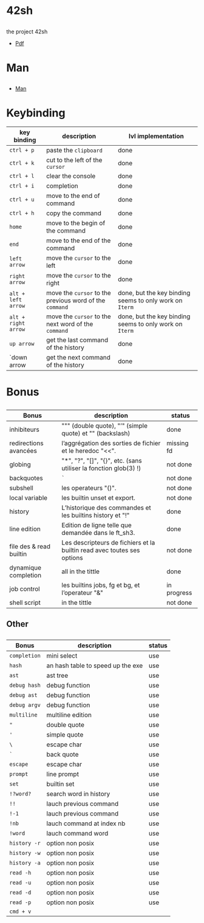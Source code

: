 # 42sh
##
the project 42sh
- [Pdf](https://cdn.intra.42.fr/pdf/pdf/183/42sh.fr.pdf)

# Man
##
- [Man](https://github.com/adibk/42sh_team_2018/blob/master/Man2.md)

# Keybinding

| key binding | description | lvl implementation |
| --- | --- | --- |
| `ctrl + p` | paste the `clipboard` | done |
| `ctrl + k` | cut to the left of the `cursor` | done |
| `ctrl + l` | clear the console | done |
| `ctrl + i` | completion | done |
| `ctrl + u` | move to the end of command | done |
| `ctrl + h` | copy the command | done |
| `home` | move to the begin of the command | done |
| `end` | move to the end of the command | done |
| `left arrow` | move the `cursor` to the left | done |
| `right arrow` | move the `cursor` to the right | done |
| `alt + left arrow` | move the `cursor` to the previous word of the `command` | done, but the key binding seems to only work on `Iterm` |
| `alt + right arrow` | move the `cursor` to the next word of the `command` | done, but the key binding seems to only work on `Iterm` |
| `up arrow` | get the last command of the history | done |
| `down arrow | get the next command of the history | done |

# Bonus
##
| Bonus | description | status |
| --- | --- | --- |
| inhibiteurs | """ (double quote), "’" (simple quote) et "\" (backslash) | done |
| redirections avancées | l’aggrégation des sorties de fichier et le heredoc "<<". | missing fd |
| globing | "*", "?", "[]", "{}", etc. (sans utiliser la fonction glob(3) !) | not done |
| backquotes | `` ` `` | not done |
| subshell |  les operateurs "()". | not done |
| local variable | les builtin unset et export. | not done |
| history | L’historique des commandes et les builtins history et "!" | done |
| line edition | Edition de ligne telle que demandée dans le ft_sh3. | done |
| file des & read builtin | Les descripteurs de fichiers et la builtin read avec toutes ses options | not done |
| dynamique completion | all in the tittle | done |
| job control | les builtins jobs, fg et bg, et l’operateur "&" | in progress |
| shell script | in the tittle | not done |

## Other
##
| Bonus | description | status |
| --- | --- | --- |
| `completion` | mini select | use |
| `hash` | an hash table to speed up the exe | use |
| `ast` | ast tree | use |
| `debug hash` | debug function | use |
| `debug ast` | debug function | use |
| `debug argv` | debug function | use |
| `multiline` | multiline edition | use |
| `"` | double quote | use |
| `'` | simple quote | use |
| `\` | escape char | use |
| `` ` `` | back quote | use |
| `escape` | escape char | use |
| `prompt` | line prompt | use |
| `set` | builtin set | use |
| `!?word?` | search word in history | use |
| `!!` | lauch previous command | use |
| `!-1` | lauch previous command | use |
| `!nb` | lauch command at index nb | use |
| `!word` | lauch command word | use |
| `history -r` | option non posix | use |
| `history -w` | option non posix | use |
| `history -a` | option non posix | use |
| `read -h` | option non posix | use |
| `read -u` | option non posix | use |
| `read -d` | option non posix | use |
| `read -p` | option non posix | use |
| `cmd + v` |
